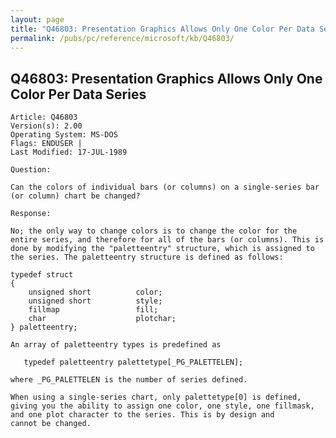 ```yaml
---
layout: page
title: "Q46803: Presentation Graphics Allows Only One Color Per Data Series"
permalink: /pubs/pc/reference/microsoft/kb/Q46803/
---
```


## Q46803: Presentation Graphics Allows Only One Color Per Data Series

	Article: Q46803
	Version(s): 2.00
	Operating System: MS-DOS
	Flags: ENDUSER |
	Last Modified: 17-JUL-1989
	
	Question:
	
	Can the colors of individual bars (or columns) on a single-series bar
	(or column) chart be changed?
	
	Response:
	
	No; the only way to change colors is to change the color for the
	entire series, and therefore for all of the bars (or columns). This is
	done by modifying the "paletteentry" structure, which is assigned to
	the series. The paletteentry structure is defined as follows:
	
	typedef struct
	{
	    unsigned short          color;
	    unsigned short          style;
	    fillmap                 fill;
	    char                    plotchar;
	} paletteentry;
	
	An array of paletteentry types is predefined as
	
	   typedef paletteentry palettetype[_PG_PALETTELEN];
	
	where _PG_PALETTELEN is the number of series defined.
	
	When using a single-series chart, only palettetype[0] is defined,
	giving you the ability to assign one color, one style, one fillmask,
	and one plot character to the series. This is by design and
	cannot be changed.
